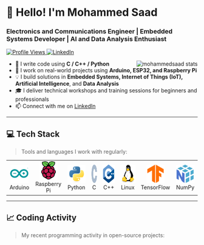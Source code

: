<h1 align="left" id="mohammedsaad-title">👋 Hello! I'm Mohammed Saad</h1>
<h3 align="left">Electronics and Communications Engineer | Embedded Systems Developer | AI and Data Analysis Enthusiast</h3>

<p align="left">
  <a href="https://github.com/mohammedsaad">
    <img src="https://komarev.com/ghpvc/?username=mohammedsaad" alt="Profile Views" />
  </a>
  <a href="[https://www.linkedin.com/in/mohammedsaad]([https://www.linkedin.com/in/mohammed-saad-445774328/]([https://www.linkedin.com/in/mohammed-saad-445774328/)](https://www.linkedin.com/in/mohammed-saad-445774328/))">
    <img alt="LinkedIn" src="https://img.shields.io/badge/LinkedIn-Profile-blue?logo=linkedin">
  </a>
</p>

<a href="#mohammedsaad-title">
  <img src="https://raw.githubusercontent.com/mohammedsaad/github-stats-transparent/output/generated/overview.svg" alt="mohammedsaad stats" align="right" />
</a>

- 🔧 I write code using **C / C++ / Python**
- 🔬 I work on real-world projects using **Arduino, ESP32, and Raspberry Pi**
- 💡 I build solutions in **Embedded Systems, Internet of Things (IoT), Artificial Intelligence**, and **Data Analysis**
- 🎓 I deliver technical workshops and training sessions for beginners and professionals
- 📫 Connect with me on [LinkedIn](https://www.linkedin.com/in/mohammedsaad)

---

## 💻 Tech Stack

> Tools and languages I work with regularly:

<table>
  <tr>
    <td align="center" width="96">
      <img src="https://raw.githubusercontent.com/devicons/devicon/master/icons/arduino/arduino-original.svg" width="48" height="48" alt="Arduino" />
      <br>Arduino
    </td>
    <td align="center" width="96">
      <img src="https://raw.githubusercontent.com/devicons/devicon/master/icons/raspberrypi/raspberrypi-original.svg" width="48" height="48" alt="Raspberry Pi" />
      <br>Raspberry Pi
    </td>
    <td align="center" width="96">
      <img src="https://raw.githubusercontent.com/devicons/devicon/master/icons/python/python-original.svg" width="48" height="48" alt="Python" />
      <br>Python
    </td>
    <td align="center" width="96">
      <img src="https://raw.githubusercontent.com/devicons/devicon/master/icons/c/c-original.svg" width="48" height="48" alt="C" />
      <br>C
    </td>
    <td align="center" width="96">
      <img src="https://raw.githubusercontent.com/devicons/devicon/master/icons/cplusplus/cplusplus-original.svg" width="48" height="48" alt="C++" />
      <br>C++
    </td>
    <td align="center" width="96">
      <img src="https://raw.githubusercontent.com/devicons/devicon/master/icons/linux/linux-original.svg" width="48" height="48" alt="Linux" />
      <br>Linux
    </td>
    <td align="center" width="96">
      <img src="https://raw.githubusercontent.com/devicons/devicon/master/icons/tensorflow/tensorflow-original.svg" width="48" height="48" alt="TensorFlow" />
      <br>TensorFlow
    </td>
    <td align="center" width="96">
      <img src="https://raw.githubusercontent.com/devicons/devicon/master/icons/numpy/numpy-original.svg" width="48" height="48" alt="NumPy" />
      <br>NumPy
    </td>
  </tr>
</table>

---

## 📈 Coding Activity

> My recent programming activity in open-source projects:

<!-- prettier-ignore-start -->
<!-- START_SECTION:ascii_graph -->

